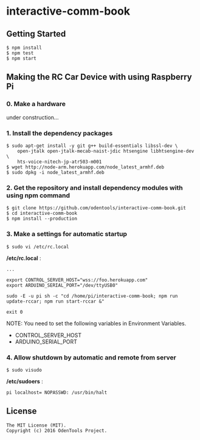 # interactive-comm-book

## Getting Started

	$ npm install
	$ npm test
	$ npm start

## Making the RC Car Device with using Raspberry Pi

### 0. Make a hardware

under construction...

### 1. Install the dependency packages

	$ sudo apt-get install -y git g++ build-essentials libssl-dev \
		open-jtalk open-jtalk-mecab-naist-jdic htsengine libhtsengine-dev \
		hts-voice-nitech-jp-atr503-m001
	$ wget http://node-arm.herokuapp.com/node_latest_armhf.deb
	$ sudo dpkg -i node_latest_armhf.deb

### 2. Get the repository and install dependency modules with using npm command

	$ git clone https://github.com/odentools/interactive-comm-book.git
	$ cd interactive-comm-book
	$ npm install --production

### 3. Make a settings for automatic startup

	$ sudo vi /etc/rc.local

**/etc/rc.local** :
```
...

export CONTROL_SERVER_HOST="wss://foo.herokuapp.com"
export ARDUINO_SERIAL_PORT="/dev/ttyUSB0"

sudo -E -u pi sh -c "cd /home/pi/interactive-comm-book; npm run update-rccar; npm run start-rccar &"

exit 0
```

NOTE: You need to set the following variables in Environment Variables.

* CONTROL_SERVER_HOST
* ARDUINO_SERIAL_PORT

### 4. Allow shutdown by automatic and remote from server

	$ sudo visudo

**/etc/sudoers** :
```
pi localhost= NOPASSWD: /usr/bin/halt
```

## License

```
The MIT License (MIT).
Copyright (c) 2016 OdenTools Project.
```
